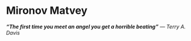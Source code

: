 # Mironov Matvey

***“The first time you meet an angel you get a horrible beating”***
_― Terry A. Davis_
